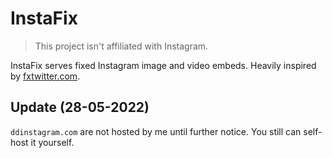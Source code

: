 # InstaFix

> This project isn't affiliated with Instagram.

InstaFix serves fixed Instagram image and video embeds. Heavily inspired by [fxtwitter.com](https://github.com/robinuniverse/TwitFix).

## Update (28-05-2022)

``ddinstagram.com`` are not hosted by me until further notice. You still can self-host it yourself.
